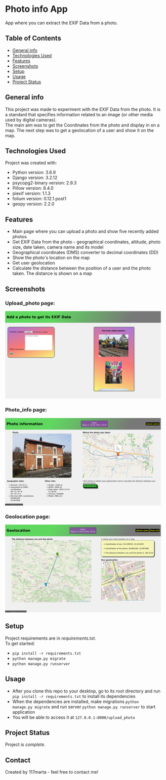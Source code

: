 # Photo info App
App where you can extract the EXIF Data from a photo.


## Table of Contents
* [General info](#general-info)
* [Technologies Used](#technologies-used)
* [Features](#features)
* [Screenshots](#screenshots)
* [Setup](#setup)
* [Usage](#usage)
* [Project Status](#project-status)


## General info
This project was made to experiment with the EXIF Data from the photo. It is a standard that specifies information
related to an image (or other media used by digital cameras). <br>
The main aim was to get the Coordinates from the photo and display in on a map. The next step was to get a geolocation
of a user and show it on the map.


## Technologies Used
Project was created with:
* Python version: 3.6.9
* Django version: 3.2.12
* psycopg2-binary version: 2.9.3
* Pillow version: 8.4.0
* piexif version: 1.1.3
* folium version: 0.12.1.post1
* geopy version: 2.2.0


## Features
* Main page where you can upload a photo and show five recently added photos
* Get EXIF Data from the photo - geographical coordinates, altitude, photo size, date taken, camera name and its model
* Geographical coordinates (DMS) converter to decimal coordinates (DD)
* Show the photo's location on the map
* Get user geolocation
* Calculate the distance between the position of a user and the photo taken. The distance is shown on a map


## Screenshots

### Upload_photo page:
![Upload a photo](photo/photo_app/static/screenshots/1.png)

### Photo_info page:
![Get the information about the photo](photo/photo_app/static/screenshots/2.png)

### Geolocation page:
![Get the geolocation of the photo](photo/photo_app/static/screenshots/3.png)


## Setup
Project requirements are in _requirements.txt_. <br>
To get started:
* `pip install -r requirements.txt`
* `python manage.py migrate`
* `python manage.py runserver`


## Usage
* After you clone this repo to your desktop, go to its root directory and run `pip install -r requirements.txt`
to install its dependencies
* When the dependencies are installed, make migrations `python manage.py migrate` and run server 
`python manage.py runserver` to start application
* You will be able to access it at `127.0.0.1:8000/upload_photo`


## Project Status
Project is _complete_.


## Contact
Created by 117marta - feel free to contact me!

